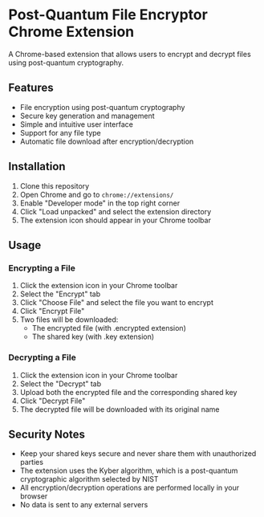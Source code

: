 # Post-Quantum File Encryptor Chrome Extension

A Chrome-based extension that allows users to encrypt and decrypt files using post-quantum cryptography.

## Features

- File encryption using post-quantum cryptography
- Secure key generation and management
- Simple and intuitive user interface
- Support for any file type
- Automatic file download after encryption/decryption

## Installation

1. Clone this repository
2. Open Chrome and go to `chrome://extensions/`
3. Enable "Developer mode" in the top right corner
4. Click "Load unpacked" and select the extension directory
5. The extension icon should appear in your Chrome toolbar

## Usage

### Encrypting a File

1. Click the extension icon in your Chrome toolbar
2. Select the "Encrypt" tab
3. Click "Choose File" and select the file you want to encrypt
4. Click "Encrypt File"
5. Two files will be downloaded:
   - The encrypted file (with .encrypted extension)
   - The shared key (with .key extension)

### Decrypting a File

1. Click the extension icon in your Chrome toolbar
2. Select the "Decrypt" tab
3. Upload both the encrypted file and the corresponding shared key
4. Click "Decrypt File"
5. The decrypted file will be downloaded with its original name

## Security Notes

- Keep your shared keys secure and never share them with unauthorized parties
- The extension uses the Kyber algorithm, which is a post-quantum cryptographic algorithm selected by NIST
- All encryption/decryption operations are performed locally in your browser
- No data is sent to any external servers
